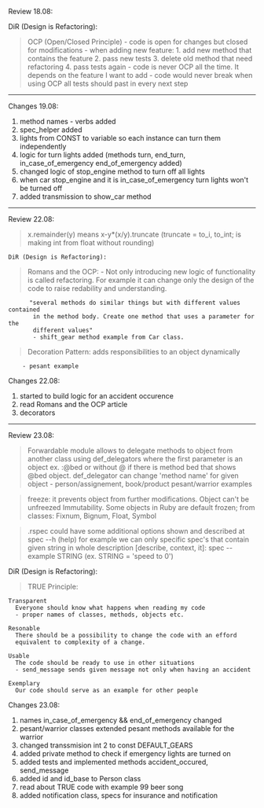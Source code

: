 Review 18.08:

DiR (Design is Refactoring):
  > OCP (Open/Closed Principle)
    - code is open for changes but closed for modifications
    - when adding new feature:
      1. add new method that contains the feature
      2. pass new tests
      3. delete old method that need refactoring
      4. pass tests again
    - code is never OCP all the time. It depends on the feature I want to add
    - code would never break when using OCP all tests should past in every next step

----------

Changes 19.08:

1.  method names - verbs added
3.  spec_helper added
4.  lights from CONST to variable so each instance
    can turn them independently
5.  logic for turn lights added
    (methods turn, end_turn, in_case_of_emergency end_of_emergency added)
6.  changed logic of stop_engine method to turn off all lights
7.  when car stop_engine and it is in_case_of_emergency
    turn lights won't be turned off
8.  added transmission to show_car method

----------

Review 22.08:
   > x.remainder(y) means x-y*(x/y).truncate
     (truncate = to_i, to_int; is making int from float without rounding)

    DiR (Design is Refactoring):
   > Romans and the OCP:
        - Not only introducing new logic of functionality is called refactoring.
          For example it can change only the design of the code to raise redability and understanding.
          
          "several methods do similar things but with different values contained
           in the method body. Create one method that uses a parameter for the
           different values"
           - shift_gear method example from Car class.           
   > Decoration Pattern:
        adds responsibilities to an object dynamically
        
        - pesant example
 
Changes 22.08:

1.  started to build logic for an accident occurence
2.  read Romans and the OCP article
3.  decorators

----------

Review 23.08:
>   Forwardable module allows to delegate methods to object from another class using def_delegators
    where the first parameter is an object ex. :@bed or without @ if there is method bed
    that shows @bed object.
    def_delegator can change 'method name' for given object
    - person/assignement, book/product pesant/warrior examples
      
>   freeze: it prevents object from further modifications. Object can't be unfreezed
    Immutability. Some objects in Ruby are default frozen;
    from classes: Fixnum, Bignum, Float, Symbol
      
>   .rspec
    could have some additional options shown and described at spec --h (help)
    for example we can only specific spec's that contain given string
    in whole description [describe, context, it]:
    spec --example STRING (ex. STRING = 'speed to 0')
      
DiR (Design is Refactoring):
>   TRUE Principle:
    
    Transparent
      Everyone should know what happens when reading my code
      - proper names of classes, methods, objects etc.
    
    Resonable
      There should be a possibility to change the code with an efford
      equivalent to complexity of a change.
    
    Usable
      The code should be ready to use in other situations
      - send_message sends given message not only when having an accident
    
    Exemplary
      Our code should serve as an example for other people
    
    
     

Changes 23.08:

1.  names in_case_of_emergency && end_of_emergency changed
2.  pesant/warrior classes extended
    pesant methods available for the warrior
3.  changed transsmision int 2 to const DEFAULT_GEARS
4.  added private method to check if emergency lights are turned on
5.  added tests and implemented methods accident_occured, send_message
6.  added id and id_base to Person class
7.  read about TRUE code with example 99 beer song
8.  added notification class, specs for insurance and notification
